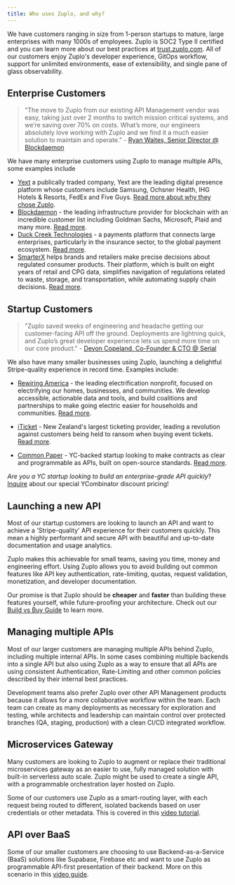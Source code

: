 ```yaml
---
title: Who uses Zuplo, and why?
---
```


We have customers ranging in size from 1-person startups to mature, large
enterprises with many 1000s of employees. Zuplo is SOC2 Type II certified
and you can learn more about our best practices at [trust.zuplo.com](https://trust.zuplo.com).
All of our customers enjoy Zuplo's developer
experience, GitOps workflow, support for unlimited environments, ease of
extensibility, and single pane of glass observability. 

## Enterprise Customers

> "The move to Zuplo from our existing API Management vendor was easy, taking
> just over 2 months to switch mission critical systems, and we’re saving over
> 70% on costs. What’s more, our engineers absolutely love working with Zuplo
> and we find it a much easier solution to maintain and operate." -
> [Ryan Waites, Senior Director @ Blockdaemon](https://www.linkedin.com/in/ryan-waites-020313180/)

We have many enterprise customers using Zuplo to manage multiple APIs, some
examples include

- [Yext](https://www.yext.com/) a publically traded company, Yext are the leading digital presence
  platform whose customers include Samsung, Ochsner Health, IHG Hotels & Resorts,
  FedEx and Five Guys. [Read more about why they chose Zuplo](https://zuplo.com/customers/yext).
- [Blockdaemon](https://blockdaemon.com) - the leading infrastructure provider
  for blockchain with an incredible customer list including Goldman Sachs,
  Microsoft, Plaid and many more. [Read more](https://zuplo.com/customers/blockdaemon).
- [Duck Creek Technologies](https://www.duckcreek.com/) - a payments platform that 
  connects large enterprises, particularly in the insurance sector, to the 
  global payment ecosystem. [Read more](https://zuplo.com/customers/duck-creek).
- [SmarterX](https://www.smarterx.com/) helps brands and retailers make precise 
  decisions about regulated consumer products. Their platform, which is built on
  eight years of retail and CPG data, simplifies navigation of regulations related to waste, storage, 
  and transportation, while automating supply chain decisions. 
  [Read more](https://zuplo.com/customers/smarterx).

## Startup Customers

> "Zuplo saved weeks of engineering and headache getting our customer-facing API
> off the ground. Deployments are lightning quick, and Zuplo’s great developer
> experience lets us spend more time on our core product." -
> [Devon Copeland, Co-Founder & CTO @ Serial](https://www.linkedin.com/in/devonkcopeland/)

We also have many smaller businesses using Zuplo, launching a delightful
Stripe-quality experience in record time. Examples include:

- [Rewiring America](https://www.rewiringamerica.org/) - the leading
  electrification nonprofit, focused on electrifying our homes, businesses, and
  communities. We develop accessible, actionable data and tools, and build
  coalitions and partnerships to make going electric easier for households and
  communities. [Read more](https://zuplo.com/customers/rewiring-america).

- [iTicket](https://iticket.co.nz) - New Zealand's largest ticketing provider,
  leading a revolution against customers being held to ransom when buying event
  tickets. [Read more](https://zuplo.com/customers/iticket).

- [Common Paper](https://commonpaper.com) - YC-backed startup looking to make
  contracts as clear and programmable as APIs, built on open-source standards.
  [Read more](https://zuplo.com/customers/common-paper).

_Are you a YC startup looking to build an enterprise-grade API quickly_?
[Inquire](mailto:sales@zuplo.com) about our special YCombinator discount
pricing!

## Launching a new API

Most of our startup customers are looking to launch an API and want to achieve a
'Stripe-quality' API experience for their customers quickly. This mean a highly
performant and secure API with beautiful and up-to-date documentation and usage
analytics.

Zuplo makes this achievable for small teams, saving you time, money and
engineering effort. Using Zuplo allows you to avoid building out common features
like API key authentication, rate-limiting, quotas, request validation,
monetization, and developer documentation.

Our promise is that Zuplo should be **cheaper** and **faster** than building
these features yourself, while future-proofing your architecture. Check out our
[Build vs Buy Guide](https://zuplo.com/build-vs-buy-api-management-tools) to
learn more.

## Managing multiple APIs

Most of our larger customers are managing multiple APIs behind Zuplo, including
multiple internal APIs. In some cases combining multiple backends into a single
API but also using Zuplo as a way to ensure that all APIs are using consistent
Authentication, Rate-Limiting and other common policies described by their
internal best practices.

Development teams also prefer Zuplo over other API Management products because
it allows for a more collaborative workflow within the team. Each team can
create as many deployments as necessary for exploration and testing, while
architects and leadership can maintain control over protected branches (QA,
staging, production) with a clean CI/CD integrated workflow.

## Microservices Gateway

Many customers are looking to Zuplo to augment or replace their traditional
microservices gateway as an easier to use, fully managed solution with built-in
serverless auto scale. Zuplo might be used to create a single API, with a
programmable orchestration layer hosted on Zuplo.

Some of our customers use Zuplo as a smart-routing layer, with each request
being routed to different, isolated backends based on user credentials or other
metadata. This is covered in this
[video tutorial](https://www.youtube.com/watch?v=SC-HuZqEEPE).

## API over BaaS

Some of our smaller customers are choosing to use Backend-as-a-Service (BaaS)
solutions like Supabase, Firebase etc and want to use Zuplo as programmable
API-first presentation of their backend. More on this scenario in this
[video guide](https://www.youtube.com/watch?v=GJSkbxMnWxE).
